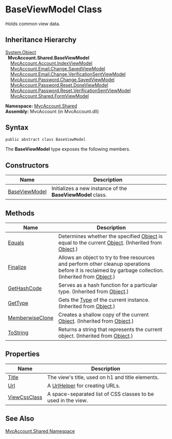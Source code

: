 BaseViewModel Class
===================
Holds common view data.


Inheritance Hierarchy
---------------------
[System.Object][1]  
  **MvcAccount.Shared.BaseViewModel**  
    [MvcAccount.Account.IndexViewModel][2]  
    [MvcAccount.Email.Change.SavedViewModel][3]  
    [MvcAccount.Email.Change.VerificationSentViewModel][4]  
    [MvcAccount.Password.Change.SavedViewModel][5]  
    [MvcAccount.Password.Reset.DoneViewModel][6]  
    [MvcAccount.Password.Reset.VerificationSentViewModel][7]  
    [MvcAccount.Shared.FormViewModel<TInputModel>][8]  

**Namespace:** [MvcAccount.Shared][9]  
**Assembly:** MvcAccount (in MvcAccount.dll)

Syntax
------

```csharp
public abstract class BaseViewModel
```

The **BaseViewModel** type exposes the following members.


Constructors
------------

Name                | Description                                                
------------------- | ---------------------------------------------------------- 
[BaseViewModel][10] | Initializes a new instance of the **BaseViewModel** class. 


Methods
-------

Name                  | Description                                                                                                                                                
--------------------- | ---------------------------------------------------------------------------------------------------------------------------------------------------------- 
[Equals][11]          | Determines whether the specified [Object][1] is equal to the current [Object][1]. (Inherited from [Object][1].)                                            
[Finalize][12]        | Allows an object to try to free resources and perform other cleanup operations before it is reclaimed by garbage collection. (Inherited from [Object][1].) 
[GetHashCode][13]     | Serves as a hash function for a particular type. (Inherited from [Object][1].)                                                                             
[GetType][14]         | Gets the [Type][15] of the current instance. (Inherited from [Object][1].)                                                                                 
[MemberwiseClone][16] | Creates a shallow copy of the current [Object][1]. (Inherited from [Object][1].)                                                                           
[ToString][17]        | Returns a string that represents the current object. (Inherited from [Object][1].)                                                                         


Properties
----------

Name               | Description                                                   
------------------ | ------------------------------------------------------------- 
[Title][18]        | The view's title, used on h1 and title elements.              
[Url][19]          | A [UrlHelper][20] for creating URLs.                          
[ViewCssClass][21] | A space-separated list of CSS classes to be used in the view. 


See Also
--------
[MvcAccount.Shared Namespace][9]  

[1]: http://msdn2.microsoft.com/en-us/library/e5kfa45b
[2]: ../../MvcAccount.Account/IndexViewModel/README.md
[3]: ../../MvcAccount.Email.Change/SavedViewModel/README.md
[4]: ../../MvcAccount.Email.Change/VerificationSentViewModel/README.md
[5]: ../../MvcAccount.Password.Change/SavedViewModel/README.md
[6]: ../../MvcAccount.Password.Reset/DoneViewModel/README.md
[7]: ../../MvcAccount.Password.Reset/VerificationSentViewModel/README.md
[8]: ../FormViewModel_1/README.md
[9]: ../README.md
[10]: _ctor.md
[11]: http://msdn2.microsoft.com/en-us/library/bsc2ak47
[12]: http://msdn2.microsoft.com/en-us/library/4k87zsw7
[13]: http://msdn2.microsoft.com/en-us/library/zdee4b3y
[14]: http://msdn2.microsoft.com/en-us/library/dfwy45w9
[15]: http://msdn2.microsoft.com/en-us/library/42892f65
[16]: http://msdn2.microsoft.com/en-us/library/57ctke0a
[17]: http://msdn2.microsoft.com/en-us/library/7bxwbwt2
[18]: Title.md
[19]: Url.md
[20]: http://msdn2.microsoft.com/en-us/library/dd492578
[21]: ViewCssClass.md